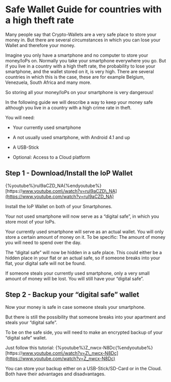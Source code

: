 # Safe Wallet Guide for countries with a high theft rate

Many people say that Crypto-Wallets are a very safe place to store your money in. But there are several circumstances in which you can lose your Wallet and therefore your money.

Imagine you only have a smartphone and no computer to store your money\/IoPs on. Normally you take your smartphone everywhere you go. But if you live in a country with a high theft rate, the probability to lose your smartphone, and the wallet stored on it, is very high. There are several countries in which this is the case, these are for example Belgium, Venezuela, South Africa and many more.

So storing all your money\/IoPs on your smartphone is very dangerous!

In the following guide we will describe a way to keep your money safe although you live in a country with a high crime rate in theft.

You will need:

* Your currently used smartphone

* A not usually used smartphone, with Android 4.1 and up

* A USB-Stick

* Optional: Access to a Cloud platform


## Step 1 - Download\/Install the IoP Wallet

{%youtube%}ruI9aCZD\_NA{%endyoutube%}
[https:\/\/www.youtube.com\/watch?v=ruI9aCZD\_NA](https://www.youtube.com/watch?v=ruI9aCZD_NA)

Install the IoP Wallet on both of your Smartphones.

Your not used smartphone will now serve as a “digital safe”, in which you store most of your IoPs.

Your currently used smartphone will serve as an actual wallet. You will only store a certain amount of money on it. To be specific: The amount of money you will need to spend over the day.

The “digital safe” will now be hidden in a safe place. This could either be a hidden place in your flat or an actual safe, so if someone breaks into your flat, your digital safe will not be found.

If someone steals your currently used smartphone, only a very small amount of money will be lost. You will still have your “digital safe”.

## Step 2 - Backup your “digital safe” wallet

Now your money is safe in case someone steals your smartphone.

But there is still the possibility that someone breaks into your apartment and steals your “digital safe”.

To be on the safe side, you will need to make an encrypted backup of your “digital safe” wallet.

Just follow this tutorial:
{%youtube%}Z\_nwcx-N8Dc{%endyoutube%}
[https:\/\/www.youtube.com\/watch?v=Z\_nwcx-N8Dc](https://www.youtube.com/watch?v=Z_nwcx-N8Dc)

You can store your backup either on a USB-Stick\/SD-Card or in the Cloud. Both have their advantages and disadvantages.

